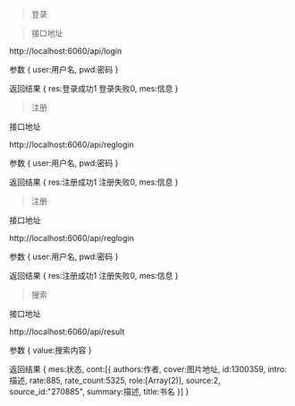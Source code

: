 >登录

>接口地址

http://localhost:6060/api/login

参数
{
    user:用户名,
    pwd:密码
}

返回结果
{
    res:登录成功1 登录失败0,
    mes:信息
}

>注册

接口地址

http://localhost:6060/api/reglogin

参数
{
    user:用户名,
    pwd:密码
}

返回结果
{
    res:注册成功1 注册失败0,
    mes:信息
}

>注册

接口地址

http://localhost:6060/api/reglogin

参数
{
    user:用户名,
    pwd:密码
}

返回结果
{
    res:注册成功1 注册失败0,
    mes:信息
}

>搜索

接口地址

http://localhost:6060/api/result

参数
{
    value:搜索内容
}

返回结果
{
   mes:状态,
   cont:[{
    authors:作者,
    cover:图片地址,
    id:1300359,
    intro:描述,
    rate:885,
    rate_count:5325,
    role:[Array(2)],
    source:2,
    source_id:"270885",
    summary:描述,
    title:书名
   }]
}
